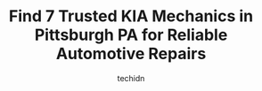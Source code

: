 ---
layout: ampstory
image: https://images.unsplash.com/photo-1641921966132-371cca4de3a1?ixlib=rb-4.0.3&ixid=MnwxMjA3fDB8MHxwaG90by1wYWdlfHx8fGVufDB8fHx8&auto=format&fit=crop&w=640&h=853&q=80
author: techidn
featured: false
description: When it comes to maintaining and repairing your vehicle in Pittsburgh PA, USA, you deserve nothing but the best. Thats why the 7 best KIA Mechanic in the area are here to offer their expert
title: Find 7 Trusted KIA Mechanics in Pittsburgh PA for Reliable Automotive Repairs
cover:
   title: Find 7 Trusted KIA Mechanics in Pittsburgh PA for Reliable Automotive Repairs
   subtitle: Rickpate
   background: https://images.unsplash.com/photo-1641921966132-371cca4de3a1?ixlib=rb-4.0.3&ixid=MnwxMjA3fDB8MHxwaG90by1wYWdlfHx8fGVufDB8fHx8&auto=format&fit=crop&w=640&h=853&q=80

pages: 
 - layout: thirds
   top: <h1>#1 #1 Cochran Kia of Robinson Twp</h1>
   bottom: "<p>The entire process of buying my new car was the best experience Ive ever had, and Ive purchased quite a few now. I knew what I wanted and when I wanted it, so I began t</p>"
   background: https://www.knot35.com/toplist/wp-content/uploads/2023/06/best-kia-mechanic-1-in-pittsburgh-pa-1685839083.jpeg
   backgroundblur: true
 - layout: thirds
   top: <h1>#2 Baum Boulevard Automotive</h1>
   bottom: "<p>4741 Baum Blvd, Pittsburgh, PA 15213, United States</p>"
   background: https://www.knot35.com/toplist/wp-content/uploads/2023/06/best-kia-mechanic-2-in-pittsburgh-pa-1685839083.jpeg
   cta:
      link: https://www.knot35.com/toplist/find-7-trusted-kia-mechanics-in-pittsburgh-pa-for-reliable-automotive-repairs/
      text: Find 7 Trusted KIA Mechanics in Pittsburgh PA for Reliable Automotive Repairs
 - layout: thirds
   top: <h1>#3 Rohrich Automotive</h1>
   bottom: "<p>Pittsburgh, PA 15226, United States</p>"
   background: https://www.knot35.com/toplist/wp-content/uploads/2023/06/best-kia-mechanic-3-in-pittsburgh-pa-1685839083.jpeg
   cta:
      link: https://www.knot35.com/toplist/find-7-trusted-kia-mechanics-in-pittsburgh-pa-for-reliable-automotive-repairs/
      text: Find 7 Trusted KIA Mechanics in Pittsburgh PA for Reliable Automotive Repairs
 - layout: thirds
   top: <h1>#4 Southside Motors</h1>
   bottom: "<p>4600 E Carson St, Pittsburgh, PA 15210, United States</p>"
   background: https://images.unsplash.com/photo-1614648718611-0635f29016cb?ixlib=rb-4.0.3&ixid=MnwxMjA3fDB8MHxwaG90by1wYWdlfHx8fGVufDB8fHx8&auto=format&fit=crop&w=640&h=853&q=80
   cta:
      link: https://www.knot35.com/toplist/find-7-trusted-kia-mechanics-in-pittsburgh-pa-for-reliable-automotive-repairs/
      text: Find 7 Trusted KIA Mechanics in Pittsburgh PA for Reliable Automotive Repairs
 - layout: thirds
   top: <h1>#5 Monroeville Kia Service Center</h1>
   bottom: "<p>3721 William Penn Hwy, Monroeville, PA 15146, United States</p>"
   background: https://images.unsplash.com/photo-1489694553447-4c9339da310d?ixlib=rb-4.0.3&ixid=MnwxMjA3fDB8MHxwaG90by1wYWdlfHx8fGVufDB8fHx8&auto=format&fit=crop&w=640&h=853&q=80
   cta:
      link: https://www.knot35.com/toplist/find-7-trusted-kia-mechanics-in-pittsburgh-pa-for-reliable-automotive-repairs/
      text: Find 7 Trusted KIA Mechanics in Pittsburgh PA for Reliable Automotive Repairs
 - layout: thirds
   top: <h1>#6 Butler Street Motorworks</h1>
   bottom: "<p>5332 Butler St, Pittsburgh, PA 15201, United States</p>"
   background: https://images.unsplash.com/photo-1509114397022-ed747cca3f65?ixlib=rb-4.0.3&ixid=MnwxMjA3fDB8MHxwaG90by1wYWdlfHx8fGVufDB8fHx8&auto=format&fit=crop&w=640&h=853&q=80
   cta:
      link: https://www.knot35.com/toplist/find-7-trusted-kia-mechanics-in-pittsburgh-pa-for-reliable-automotive-repairs/
      text: Find 7 Trusted KIA Mechanics in Pittsburgh PA for Reliable Automotive Repairs
 - layout: thirds
   top: <h1>#7 Roccos Collision Center, Inc.</h1>
   bottom: "<p>500 N Craig St, Pittsburgh, PA 15213, United States</p>"
   background: https://images.unsplash.com/photo-1462556791646-c201b8241a94?ixlib=rb-4.0.3&ixid=MnwxMjA3fDB8MHxwaG90by1wYWdlfHx8fGVufDB8fHx8&auto=format&fit=crop&w=640&h=853&q=80
   cta:
      link: https://www.knot35.com/toplist/find-7-trusted-kia-mechanics-in-pittsburgh-pa-for-reliable-automotive-repairs/
      text: Find 7 Trusted KIA Mechanics in Pittsburgh PA for Reliable Automotive Repairs
 - layout: thirds
   middle: Continue reading...
   background: https://images.unsplash.com/photo-1546497974-b213c9efb599?ixlib=rb-4.0.3&ixid=MnwxMjA3fDB8MHxwaG90by1wYWdlfHx8fGVufDB8fHx8&auto=format&fit=crop&w=640&h=853&q=80
   cta:
      link: https://www.knot35.com/toplist/find-7-trusted-kia-mechanics-in-pittsburgh-pa-for-reliable-automotive-repairs/
      text: Find 7 Trusted KIA Mechanics in Pittsburgh PA for Reliable Automotive Repairs
      
---